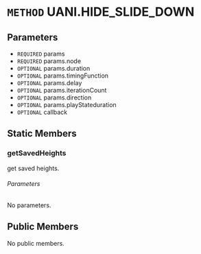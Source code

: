 # `METHOD` UANI.HIDE_SLIDE_DOWN

## Parameters
* `REQUIRED` params 
* `REQUIRED` params.node 
* `OPTIONAL` params.duration 
* `OPTIONAL` params.timingFunction 
* `OPTIONAL` params.delay 
* `OPTIONAL` params.iterationCount 
* `OPTIONAL` params.direction 
* `OPTIONAL` params.playStateduration 
* `OPTIONAL` callback 

## Static Members

### getSavedHeights
get saved heights.
###### Parameters
No parameters.

## Public Members
No public members.
